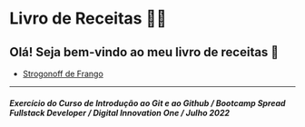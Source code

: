 # Livro de Receitas :man_cook:

## Olá! Seja bem-vindo ao meu livro de receitas :wave:

 - [Strogonoff de Frango](receitas/strogonoff.md)

---

##### _Exercício do Curso de Introdução ao Git e ao Github / Bootcamp Spread Fullstack Developer / Digital Innovation One / Julho 2022_